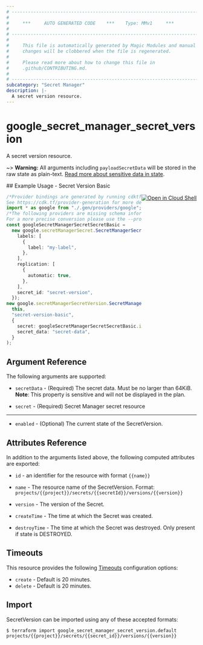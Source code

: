 ```yaml
---
# ----------------------------------------------------------------------------
#
#     ***     AUTO GENERATED CODE    ***    Type: MMv1     ***
#
# ----------------------------------------------------------------------------
#
#     This file is automatically generated by Magic Modules and manual
#     changes will be clobbered when the file is regenerated.
#
#     Please read more about how to change this file in
#     .github/CONTRIBUTING.md.
#
# ----------------------------------------------------------------------------
subcategory: "Secret Manager"
description: |-
  A secret version resource.
---
```


# google\_secret\_manager\_secret\_version

A secret version resource.

\~> **Warning:** All arguments including `payloadSecretData` will be stored in the raw
state as plain-text. [Read more about sensitive data in state](https://www.terraform.io/language/state/sensitive-data).

<div class = "oics-button" style="float: right; margin: 0 0 -15px">
  <a href="https://console.cloud.google.com/cloudshell/open?cloudshell_git_repo=https%3A%2F%2Fgithub.com%2Fterraform-google-modules%2Fdocs-examples.git&cloudshell_working_dir=secret_version_basic&cloudshell_image=gcr.io%2Fgraphite-cloud-shell-images%2Fterraform%3Alatest&open_in_editor=main.tf&cloudshell_print=.%2Fmotd&cloudshell_tutorial=.%2Ftutorial.md" target="_blank">
    <img alt="Open in Cloud Shell" src="//gstatic.com/cloudssh/images/open-btn.svg" style="max-height: 44px; margin: 32px auto; max-width: 100%;">
  </a>
</div>
## Example Usage - Secret Version Basic

```typescript
/*Provider bindings are generated by running cdktf get.
See https://cdk.tf/provider-generation for more details.*/
import * as google from "./.gen/providers/google";
/*The following providers are missing schema information and might need manual adjustments to synthesize correctly: google.
For a more precise conversion please use the --provider flag in convert.*/
const googleSecretManagerSecretSecretBasic =
  new google.secretManagerSecret.SecretManagerSecret(this, "secret-basic", {
    labels: [
      {
        label: "my-label",
      },
    ],
    replication: [
      {
        automatic: true,
      },
    ],
    secret_id: "secret-version",
  });
new google.secretManagerSecretVersion.SecretManagerSecretVersion(
  this,
  "secret-version-basic",
  {
    secret: googleSecretManagerSecretSecretBasic.id,
    secret_data: "secret-data",
  }
);

```

## Argument Reference

The following arguments are supported:

*   `secretData` -
    (Required)
    The secret data. Must be no larger than 64KiB.
    **Note**: This property is sensitive and will not be displayed in the plan.

*   `secret` -
    (Required)
    Secret Manager secret resource

***

* `enabled` -
  (Optional)
  The current state of the SecretVersion.

## Attributes Reference

In addition to the arguments listed above, the following computed attributes are exported:

*   `id` - an identifier for the resource with format `{{name}}`

*   `name` -
    The resource name of the SecretVersion. Format:
    `projects/{{project}}/secrets/{{secretId}}/versions/{{version}}`

*   `version` -
    The version of the Secret.

*   `createTime` -
    The time at which the Secret was created.

*   `destroyTime` -
    The time at which the Secret was destroyed. Only present if state is DESTROYED.

## Timeouts

This resource provides the following
[Timeouts](https://developer.hashicorp.com/terraform/plugin/sdkv2/resources/retries-and-customizable-timeouts) configuration options:

* `create` - Default is 20 minutes.
* `delete` - Default is 20 minutes.

## Import

SecretVersion can be imported using any of these accepted formats:

```console
$ terraform import google_secret_manager_secret_version.default projects/{{project}}/secrets/{{secret_id}}/versions/{{version}}
```
